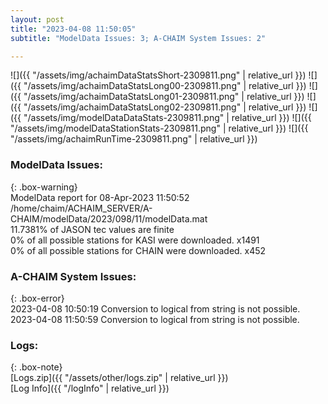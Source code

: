 ```yaml
---
layout: post
title: "2023-04-08 11:50:05"
subtitle: "ModelData Issues: 3; A-CHAIM System Issues: 2"

---
```


![]({{ "/assets/img/achaimDataStatsShort-2309811.png" | relative_url }})
![]({{ "/assets/img/achaimDataStatsLong00-2309811.png" | relative_url }})
![]({{ "/assets/img/achaimDataStatsLong01-2309811.png" | relative_url }})
![]({{ "/assets/img/achaimDataStatsLong02-2309811.png" | relative_url }})
![]({{ "/assets/img/modelDataDataStats-2309811.png" | relative_url }})
![]({{ "/assets/img/modelDataStationStats-2309811.png" | relative_url }})
![]({{ "/assets/img/achaimRunTime-2309811.png" | relative_url }})


### ModelData Issues:  
  
{: .box-warning}  
 ModelData report for 08-Apr-2023 11:50:52   
 /home/chaim/ACHAIM_SERVER/A-CHAIM/modelData/2023/098/11/modelData.mat   
 11.7381% of JASON tec values are finite   
 0% of all possible stations for KASI were downloaded. x1491   
 0% of all possible stations for CHAIN were downloaded. x452   
  
### A-CHAIM System Issues:  
  
{: .box-error}  
2023-04-08 10:50:19 Conversion to logical from string is not possible.  
2023-04-08 11:50:59 Conversion to logical from string is not possible.  

### Logs:  
  
{: .box-note}  
[Logs.zip]({{ "/assets/other/logs.zip" | relative_url }})  
[Log Info]({{ "/logInfo" | relative_url }})  
